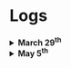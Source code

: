 # Logs

<details>
<summary><strong>March 29<sup>th</sup></strong></summary>

- **Platonic solid Textured**
  
  `TextureMode(Normal)`
  
- **Ishihara Test**
  
  Change Image Colors Palette from a diagnostic


</details>

<details>
<summary><strong>May 5<sup>th</sup></strong></summary>

- **Rendering - Rasterization**
  
  Antialiasing implementation for a triangle using barycentric coordinates.
  
- **Scene Trees - Main Spaces**
  
  Implementation of a 3D brush using the ml5.js library.


</details>